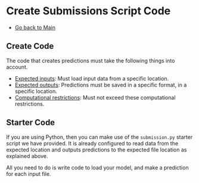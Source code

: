 # Create Submissions Script Code

- [Go back to Main](../README.md)

## Create Code

The code that creates predictions must take the following things into account.

- [Expected inputs](inputs.md): Must load input data from a specific location.
- [Expected outputs](outputs.md): Predictions must be saved in a specific format, in a specific location.
- [Computational restrictions](restrictions.md): Must not exceed these computational restrictions.

## Starter Code

If you are using Python, then you can make use of the `submission.py` starter script we have provided. It is already configured to read data from the expected location and outputs predictions to the expected file location as explained above. 

All you need to do is write code to load your model, and make a prediction for each input file.

